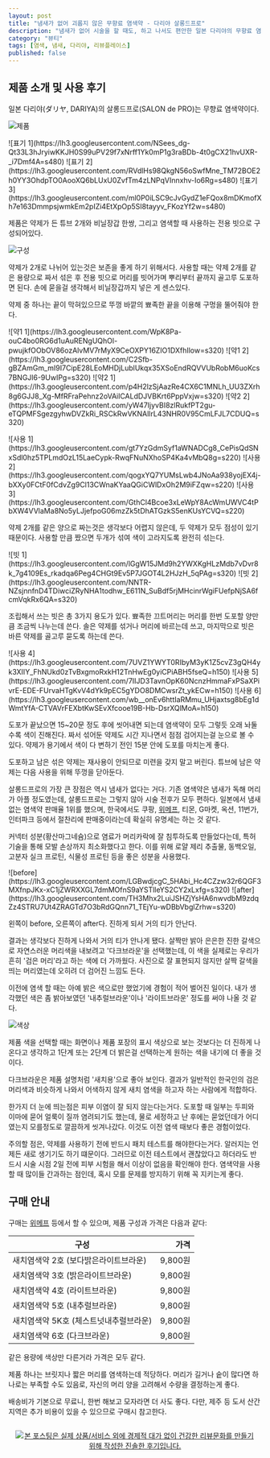 ```yaml
---
layout: post
title: "냄새가 없어 괴롭지 않은 무향료 염색약 - 다리야 살롱드프로"
description: "냄새가 없어 시술을 할 때도, 하고 나서도 편안한 일본 다리야의 무향료 염색약 살롱드프로를 사용해봤다."
category: "뷰티"
tags: [염색, 냄새, 다리야, 리뷰플레이스]
published: false
---
```


## 제품 소개 및 사용 후기

일본 다리야(ダリヤ, DARIYA)의 살롱드프로(SALON de PRO)는 무향료 염색약이다.

![제품](https://lh3.googleusercontent.com/hubhQbQG1w_L6KKrEFLJetcehg6D8k_Y6ZmL4dN7DmLSlFdGgPmMviZLVYTmAgAmfFIyBW85giFxHA=s640)

<p class="center" markdown="1">
![표기 1](https://lh3.googleusercontent.com/NSees_dg-Qt33L3hJryiwKKJH0S99uPV29f7xNrff1Yk0mP1g3raBDb-4t0gCX21hvUXR-_i7Dmf4A=s480)
![표기 2](https://lh3.googleusercontent.com/RVdlHs98QkgN56oSwfMne_TM72BOE2h0YY3OhdpTO0AooXQ6bLUxU0ZvfTm4zLNPqVInnxhv-Io6Rg=s480)
![표기 3](https://lh3.googleusercontent.com/ml0P0iLSC9cJvGydZ1eFQox8mDKmofXh7e163DmmpsjwmkEm2pIZi4EtXpOp5SI8tayyv_FKozYf2w=s480)
</p>

제품은 약제가 든 튜브 2개와 비닐장갑 한쌍,
그리고 염색할 때 사용하는 전용 빗으로 구성되어있다.

![구성](https://lh3.googleusercontent.com/zDS1yqI_QkIb6_Ahs4JCQ3_HOmGpLsBgnaIjLa5GqBErUlbsIzaEizJEjp_k8Wz68OPZpHYagrD4EA=s640)

약제가 2개로 나뉘어 있는것은 보존을 좋게 하기 위해서다.
사용할 때는 약제 2개를 같은 용량으로 짜서 섞은 후
전용 빗으로 머리를 빗어가며 뿌리부터 끝까지 골고루 도포하면 된다.
손에 묻을걸 생각해서 비닐장갑까지 넣은 게 센스있다.

약제 중 하나는 끝이 막혀있으므로 뚜껑 바깥의 뾰족한 끝을 이용해 구멍을 뚤어줘야 한다.

<p class="center" markdown="1">
![약1 1](https://lh3.googleusercontent.com/WpK8Pa-ouC4bo0RG6d1uAuRENgUQhOl-pwujkfOObOV86ozAlvMV7rMyX9CeOXPY16ZIO1DXfhIlow=s320)
![약1 2](https://lh3.googleusercontent.com/C2Sfb-gBZAmGm_mI9I7CipE28LEoMHDjLublUkqx35XSoEndRQVVUbRobM6uoKcs7BNGJl6-9UwIPg=s320)  
![약2 1](https://lh3.googleusercontent.com/p4H2lzSjAazRe4CX6C1MNLh_UU3ZXrh8g6GJJ8_Xg-MfRFraPehnz2oVAilCALdDJVBKrt6PppVxjw=s320)
![약2 2](https://lh3.googleusercontent.com/yW47IjyvBI8zlRukfPT2gu-eTQPMFSgezgyhwDVZkRi_RSCkRwVKNAllrL43NHR0V95CmLFJL7CDUQ=s320)
</p>

<p class="center" markdown="1">
![사용 1](https://lh3.googleusercontent.com/gt7YzGdmSyf1aWNADCg8_CePisQdSNxSdl0hz5TPLmdOzL15LaeCypk-RwqFNuNXhoSP4Ka4vMbQ8g=s220)
![사용 2](https://lh3.googleusercontent.com/qogxYQ7YUMsLwb4JNoAa938yojEX4j-bXXy0FCtF0fCdvZg9Cl13CWnaKYaaQGiCWlDxOh2M9iFZqw=s220)
![사용 3](https://lh3.googleusercontent.com/GthCl4Bcoe3xLeWpY8AcWmUWVC4tPbXW4VVlaMa8No5yLJjefpoG06mzZk5tDhATGzkS5enKUsYCVQ=s220)
</p>

약제 2개를 같은 양으로 짜는것은 생각보다 어렵지 않은데,
두 약제가 모두 점성이 있기 때문이다.
사용할 만큼 짰으면 두개가 섞여 색이 고라지도록 완전히 섞는다.

<p class="center" markdown="1">
![빗 1](https://lh3.googleusercontent.com/lGgW15JMd9h2YWXKgHLzMdb7vDvr8k_7g4109Es_rkadqa6Peg4CHGt9Ev5P7JGOT4L2HJzH_5qPAg=s320)
![빗 2](https://lh3.googleusercontent.com/NNTR-NZsjnnfnD4TDiwciZRyNHA1todhw_E611N_SuBdf5rjMHcinrWgiFUefpNjSA6fcmVqkRx6QA=s320)
</p>

조립해서 쓰는 빗은 총 3가지 용도가 있다.
뾰족한 끄트머리는 머리를 한번 도포할 양만큼 조금씩 나누는데 쓴다.
솔은 약제를 섞거나 머리에 바르는데 쓰고,
마지막으로 빗은 바른 약제를 골고루 묻도록 하는데 쓴다.

<p class="center" markdown="1">
![사용 4](https://lh3.googleusercontent.com/7UVZ1YWYT0RIbyM3yK1Z5cvZ3gQH4yk3XIIY_FhNUkd0zTvBxgmoRxkH12TnHwEg0yiCPiABH5fseQ=h150)
![사용 5](https://lh3.googleusercontent.com/7IIJD3TavnOpK60NcnzHmmaFxPSaXPivrE-EDE-FUrvaHTgKvV4dYk9pEC5gYDO8DMCwsrZt_ykECw=h150)
![사용 6](https://lh3.googleusercontent.com/wb__onEv6httIaRMmu_UHjaxtsg8bEg1dWmtYfA-CTVAVrFEXbtKwSEvXfcooe19B-Hb-DsrXQlMoA=h150)
</p>

도포가 끝났으면 15~20문 정도 후에 씻어내면 되는데
염색약이 모두 그렇듯 오래 놔둘수록 색이 진해진다.
짜서 섞어둔 약제도 시간 지나면서 점점 검어지는걸 눈으로 볼 수 있다.
약제가 용기에서 색이 다 변하기 전인 15분 안에 도포를 마치는게 좋다.

도포하고 남은 섞은 약제는 재사용이 안되므로 미련을 갖지 말고 버린다.
튜브에 남은 약제는 다음 사용을 위해 뚜껑을 닫아둔다.

살롱드프로의 가장 큰 장점은 역시 냄새가 없다는 거다.
기존 염색약은 냄새가 독해 머리가 아플 정도였는데,
살롱드프로는 그렇지 않아 시술 전후가 모두 편하다.
일본에서 냄새 없는 염색약 판매율 1위를 했으며,
한국에서도 쿠팡, [위메프](http://www.wemakeprice.com/deal/adeal/1793418), 티몬, G마켓, 옥션, 11번가, 인터파크 등에서 절찬리에 판매중이라는데
확실히 유명세는 하는 것 같다.

커넥터 성분(황산마그네슘)으로 염료가 머리카락에 잘 침투하도록 만들었다는데,
특허 기술을 통해 모발 손상까지 최소화했다고 한다.
이를 위해 로얄 제리 추출물, 동백오일, 고분자 실크 프로틴, 식물성 프로틴 등을 좋은 성분을 사용했다.

<div class="mediablock" markdown="1">
![before](https://lh3.googleusercontent.com/LGBwdjcgC_5HAbi_Hc4CZzw32r6QGF3MXfnpJKx-xC1jZWRXXGL7dmMOfnS9aYSTlleYS2CY2xLxfg=s320)
![after](https://lh3.googleusercontent.com/TH3Mhx2LuiJSHZjYsHA6nwvdbM9zdqZz4STRU7Ut4ZRAGTd7O3bRdGQnn71_TEjYu-wDBbVbglZrhw=s320)
<p class="mediablock-caption">왼쪽이 before, 오른쪽이 after다. 진하게 되서 거의 티가 안난다.</p>
</div>

결과는 생각보다 진하게 나와서 거의 티가 안나게 됐다.
살짝만 밝아 은은한 진한 갈색으로 자연스러운 머리색을 내보려고 '다크브라운'을 선택했는데,
이 색을 실제로는 우리가 흔히 '검은 머리'라고 하는 색에 더 가까웠다.
사진으로 잘 표현되지 않지만 살짝 갈색을 띄는 머리였는데 오히려 더 검어진 느낌도 든다.

이전에 염색 할 때는 아예 밝은 색으로만 했었기에 경험이 적어 벌어진 일이다.
내가 생각했던 색은 좀 밝아보였던 '내추럴브라운'이나 '라이트브라운' 정도를 써야 나올 것 같다.

![색상](https://lh3.googleusercontent.com/-ewAhzumBpz0/Wd9wQ7xZ8CI/AAAAAAAAY1s/u7Yl4kKafZYNoKoKwBinkYJV5A5mC8dFwCE0YBhgL/s640/dariya-salon-de-pro-colors.jpg)

제품 색을 선택할 때는 화면이나 제품 포장의 표시 색상으로 보는 것보다는
더 진하게 나온다고 생각하고
1단계 또는 2단계 더 밝은걸 선택하는게
원하는 색을 내기에 더 좋을 것이다.

다크브라운은 제품 설명처럼 '새치용'으로 좋아 보인다.
결과가 일반적인 한국인의 검은 머리색과 비슷하게 나와서
어색하지 않게 새치 염색을 하고자 하는 사람에게 적합하다.

한가지 더 눈에 띄는점은 피부 이염이 잘 되지 않는다는거다.
도포할 때 일부는 두피와 이마에 묻어 얼룩이 질까 염려되기도 했는데,
물로 세정하고 난 후에는 묻었던데가 어디였는지 모를정도로 깔끔하게 씻겨나갔다.
이것도 이전 염색 때보다 좋은 경험이었다.

주의할 점은, 약제를 사용하기 전에 반드시 패치 테스트를 해야한다는거다.
알러지는 언제든 새로 생기기도 하기 떄문이다.
그러므로 이전 테스트에서 괜찮았다고 하더라도
반드시 시술 시점 2일 전에 피부 시험을 해서
이상이 없음을 확인해야 한다.
염색약을 사용할 때 많이들 간과하는 점인데, 혹시 모를 문제를 방지하기 위해 꼭 지키는게 좋다.



## 구매 안내

구매는 [위메프](http://www.wemakeprice.com/deal/adeal/1793418) 등에서 할 수 있으며,
제품 구성과 가격은 다음과 같다:

구성                                   | 가격
---------------------------------------|--------:
새치염색약 2호  (보다밝은라이트브라운) | 9,800원
새치염색약 3호  (밝은라이트브라운)     | 9,800원
새치염색약 4호  (라이트브라운)         | 9,800원
새치염색약 5호  (내추럴브라운)         | 9,800원
새치염색약 5K호 (체스트넛내추럴브라운) | 9,800원
새치염색약 6호  (다크브라운)           | 9,800원

같은 용량에 색상만 다른거라 가격은 모두 같다.

제품 하나는 브릿지나 짧은 머리를 염색하는데 적당하다.
머리가 길거나 숱이 많다면 하나로는 부족할 수도 있음로,
자신의 머리 양을 고려해서 수량을 결정하는게 좋다.

배송비가 기본으로 무료니, 한번 해보고 모자라면 더 사도 좋다.
다만, 제주 등 도서 산간 지역은 추가 비용이 있을 수 있으므로 구매시 참고한다.



<div style="text-align: center; padding: 1em;"><a href="http://reviewplace.co.kr/detail.php?number=10070" target="_blank"><img src="http://reviewplace.co.kr/blog_traffic.php?key=MTAwNzB8cmV6bm9h" border="0" alt="본 포스팅은 실제 상품/서비스 외에 경제적 대가 없이 건강한 리뷰문화를 만들기 위해 작성한 진솔한 후기입니다."></a></div>
